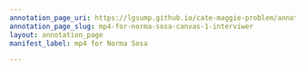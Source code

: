 ```yaml
---
annotation_page_uri: https://lgsump.github.io/cate-maggie-problem/annotations/mp4-for-norma-sosa-canvas-1-interviwer.json
annotation_page_slug: mp4-for-norma-sosa-canvas-1-interviwer
layout: annotation_page
manifest_label: mp4 for Norma Sosa

---
```

